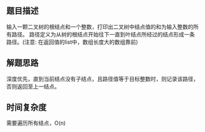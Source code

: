 ## 题目描述
输入一颗二叉树的根结点和一个整数，打印出二叉树中结点值的和为输入整数的所有路径。
路径定义为从树的根结点开始往下一直到叶结点所经过的结点形成一条路径。(注意: 在返回值的list中，数组长度大的数组靠前)

## 解题思路
深度优先，直到当前结点没有子结点，且路径值等于目标整数时，则记录该路径，否则返回至上一结点。

## 时间复杂度
需要遍历所有结点，O(n)
